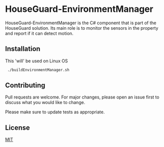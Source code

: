 # HouseGuard-EnvironmentManager

HouseGuard-EnvironmentManager is the C# component that is part of the HouseGuard solution.
Its main role is to monitor the sensors in the property and report if it can detect motion.

## Installation

This 'will' be used on Linux OS

```bash
 ./buildEnvironmentManager.sh
```


## Contributing
Pull requests are welcome. For major changes, please open an issue first to discuss what you would like to change.

Please make sure to update tests as appropriate.

## License
[MIT](https://github.com/Rubber-Duck-999/HouseGuard-EnvironmentManager/blob/master/LICENSE.txt)
